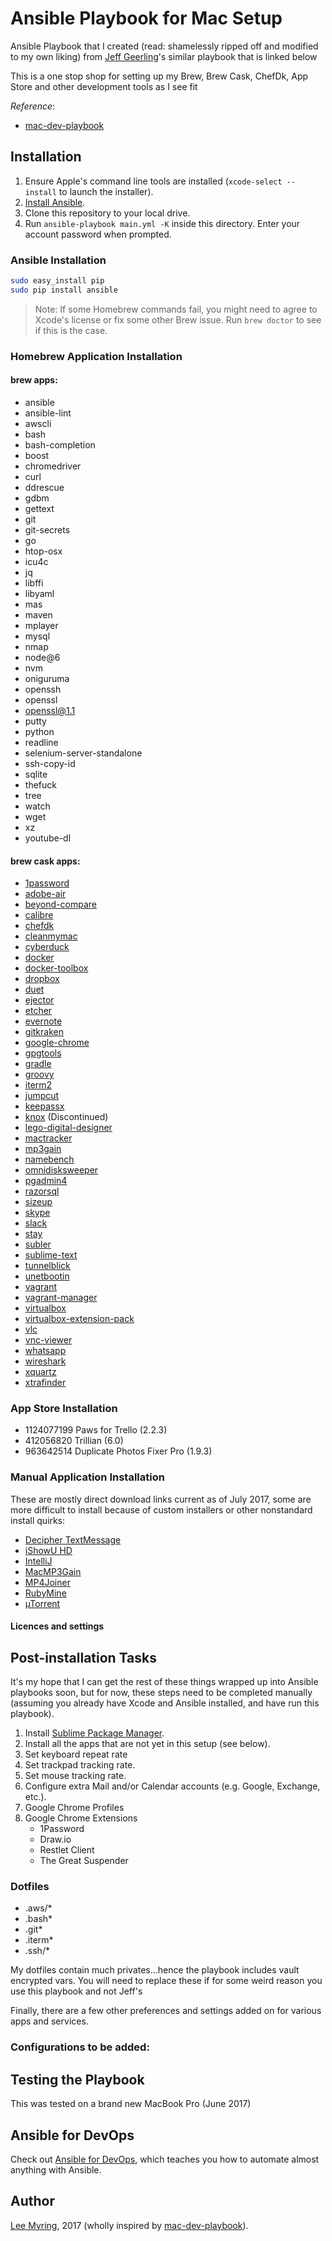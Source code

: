 # Ansible Playbook for Mac Setup
Ansible Playbook that I created (read: shamelessly ripped off and modified to my own liking) from
[Jeff Geerling](https://github.com/geerlingguy)'s similar playbook that is linked below

This is a one stop shop for setting up my Brew, Brew Cask, ChefDk, App Store and other development tools as I see fit

*Reference*:

  - [mac-dev-playbook](https://github.com/geerlingguy/mac-dev-playbook)

## Installation

  1. Ensure Apple's command line tools are installed (`xcode-select --install` to launch the installer).
  2. [Install Ansible](http://docs.ansible.com/intro_installation.html).
  3. Clone this repository to your local drive.
  5. Run `ansible-playbook main.yml -K` inside this directory. Enter your account password when prompted.

### Ansible Installation
```bash
sudo easy_install pip
sudo pip install ansible
```
> Note: If some Homebrew commands fail, you might need to agree to Xcode's license or fix some other Brew issue. Run `brew doctor` to see if this is the case.

### Homebrew Application Installation

#### brew apps:
  - ansible
  - ansible-lint
  - awscli
  - bash
  - bash-completion
  - boost
  - chromedriver
  - curl
  - ddrescue
  - gdbm
  - gettext
  - git
  - git-secrets
  - go
  - htop-osx
  - icu4c
  - jq
  - libffi
  - libyaml
  - mas
  - maven
  - mplayer
  - mysql
  - nmap
  - node@6
  - nvm
  - oniguruma
  - openssh
  - openssl
  - openssl@1.1
  - putty
  - python
  - readline
  - selenium-server-standalone
  - ssh-copy-id
  - sqlite
  - thefuck
  - tree
  - watch
  - wget
  - xz
  - youtube-dl

#### brew cask apps:
  - [1password](https://1password.com/)
  - [adobe-air](https://get.adobe.com/air/)
  - [beyond-compare](https://www.scootersoftware.com/)
  - [calibre](https://calibre-ebook.com/)
  - [chefdk](https://downloads.chef.io/chefdk)
  - [cleanmymac](https://macpaw.com/cleanmymac)
  - [cyberduck](https://cyberduck.io/?l=en)
  - [docker](https://www.docker.com/)
  - [docker-toolbox](https://www.docker.com/products/docker-toolbox)
  - [dropbox](https://www.dropbox.com/)
  - [duet](https://www.duetdisplay.com/)
  - [ejector](http://macappstore.org/ejector/)
  - [etcher](https://etcher.io/)
  - [evernote](https://evernote.com/)
  - [gitkraken](https://www.gitkraken.com/)
  - [google-chrome](https://www.google.com/chrome/)
  - [gpgtools](https://gpgtools.org/)
  - [gradle](https://www.gradle.org/)
  - [groovy](http://www.groovy-lang.org)
  - [iterm2](https://www.iterm2.com/)
  - [jumpcut](http://jumpcut.sourceforge.net/)
  - [keepassx](http://keepass.info/)
  - [knox](https://agilebits.com/)  (Discontinued)
  - [lego-digital-designer](ldd.lego.com/)
  - [mactracker](http://mactracker.ca/)
  - [mp3gain](http://projects.sappharad.com/mp3gain/)
  - [namebench](https://namebench.en.softonic.com/)
  - [omnidisksweeper](https://omnidisksweeper.en.softonic.com/mac)
  - [pgadmin4](https://www.pgadmin.org/download/pgadmin-4-macos/)
  - [razorsql](https://razorsql.com/)
  - [sizeup](https://www.irradiatedsoftware.com/sizeup/)
  - [skype](https://www.skype.com/)
  - [slack](https://www.slack.com/‎)
  - [stay](https://cordlessdog.com/stay/)
  - [subler](https://subler.org/)
  - [sublime-text](https://www.sublimetext.com/3)
  - [tunnelblick](https://tunnelblick.net/)
  - [unetbootin](https://unetbootin.github.io/)
  - [vagrant](https://www.vagrantup.com/)
  - [vagrant-manager](http://vagrantmanager.com/)
  - [virtualbox](https://www.virtualbox.org/)
  - [virtualbox-extension-pack](https://www.virtualbox.org/)
  - [vlc](https://www.videolan.org/vlc/)
  - [vnc-viewer](https://www.realvnc.com/en/download/viewer/)
  - [whatsapp](https://www.whatsapp.com/)
  - [wireshark](https://www.wireshark.org/)
  - [xquartz](https://www.xquartz.org/)
  - [xtrafinder](https://www.trankynam.com/xtrafinder/)

### App Store Installation
  - 1124077199 Paws for Trello (2.2.3)
  - 412056820 Trillian (6.0)
  - 963642514 Duplicate Photos Fixer Pro (1.9.3)

### Manual Application Installation

These are mostly direct download links current as of July 2017, some are more difficult to install because of custom installers or other nonstandard install quirks:

  - [Decipher TextMessage](https://deciphertools.com/decipher-textmessage.html)
  - [iShowU HD](http://www.shinywhitebox.com/downloads/iShowU_HD_2.3.20.dmg)
  - [IntelliJ](https://download.jetbrains.com/idea/ideaIU-2017.2.dmg)
  - [MacMP3Gain](http://download.cnet.com/MacMP3Gain/3000-2170_4-34432.html)
  - [MP4Joiner](http://www.mp4joiner.org/en/)
  - [RubyMine](https://download.jetbrains.com/ruby/RubyMine-2017.2.dmg)
  - [µTorrent](http://www.utorrent.com/downloads/mac)

#### Licences and settings


## Post-installation Tasks
It's my hope that I can get the rest of these things wrapped up into Ansible playbooks soon, but for now, these steps need to be completed manually (assuming you already have Xcode and Ansible installed, and have run this playbook).

  1. Install [Sublime Package Manager](http://sublime.wbond.net/installation).
  2. Install all the apps that are not yet in this setup (see below).
  3. Set keyboard repeat rate
  4. Set trackpad tracking rate.
  5. Set mouse tracking rate.
  6. Configure extra Mail and/or Calendar accounts (e.g. Google, Exchange, etc.).
  7. Google Chrome Profiles
  8. Google Chrome Extensions
     - 1Password
     - Draw.io
     - Restlet Client
     - The Great Suspender

### Dotfiles
  - .aws/*
  - .bash*
  - .git*
  - .iterm*
  - .ssh/*
  
My dotfiles contain much privates...hence the playbook includes vault encrypted vars. 
You will need to replace these if for some weird reason you use this playbook and not Jeff's

Finally, there are a few other preferences and settings added on for various apps and services.

### Configurations to be added:

## Testing the Playbook
This was tested on a brand new MacBook Pro (June 2017)

## Ansible for DevOps
Check out [Ansible for DevOps](https://www.ansiblefordevops.com/), which teaches you how to automate almost anything with Ansible.

## Author
[Lee Myring](https://www.linkedin.com/in/leemyring/), 2017 (wholly inspired by [mac-dev-playbook](https://github.com/geerlingguy/mac-dev-playbook)).
